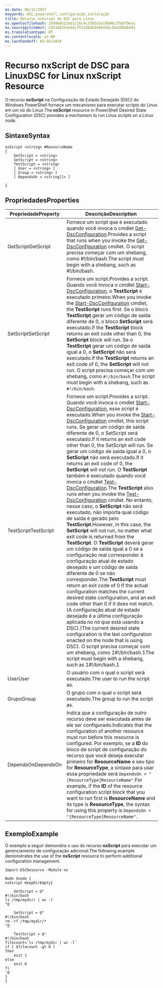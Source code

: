 ```yaml
---
ms.date: 06/12/2017
keywords: DSC,powershell,configuração,instalação
title: Recurso nxScript de DSC para Linux
ms.openlocfilehash: 339968512ab1c16c4c3785a3a19b00c3fbbf9ea1
ms.sourcegitcommit: 54534635eedacf531d8d6344019dc16a50b8b441
ms.translationtype: HT
ms.contentlocale: pt-BR
ms.lasthandoff: 05/16/2018
---
```

# <a name="dsc-for-linux-nxscript-resource"></a><span data-ttu-id="a1499-103">Recurso nxScript de DSC para Linux</span><span class="sxs-lookup"><span data-stu-id="a1499-103">DSC for Linux nxScript Resource</span></span>

<span data-ttu-id="a1499-104">O recurso **nxScript** na Configuração de Estado Desejado (DSC) do Windows PowerShell fornece um mecanismo para executar scripts do Linux em um nó do Linux.</span><span class="sxs-lookup"><span data-stu-id="a1499-104">The **nxScript** resource in PowerShell Desired State Configuration (DSC) provides a mechanism to run Linux scripts on a Linux node.</span></span>

## <a name="syntax"></a><span data-ttu-id="a1499-105">Sintaxe</span><span class="sxs-lookup"><span data-stu-id="a1499-105">Syntax</span></span>

```
nxScript <string> #ResourceName
{
    GetScript = <string>
    SetScript = <string>
    TestScript = <string>
    [ User = <string> ]
    [ Group = <string> ]
    [ DependsOn = <string[]> ]

}
```

## <a name="properties"></a><span data-ttu-id="a1499-106">Propriedades</span><span class="sxs-lookup"><span data-stu-id="a1499-106">Properties</span></span>

|  <span data-ttu-id="a1499-107">Propriedade</span><span class="sxs-lookup"><span data-stu-id="a1499-107">Property</span></span> |  <span data-ttu-id="a1499-108">Descrição</span><span class="sxs-lookup"><span data-stu-id="a1499-108">Description</span></span> |
|---|---|
| <span data-ttu-id="a1499-109">GetScript</span><span class="sxs-lookup"><span data-stu-id="a1499-109">GetScript</span></span>| <span data-ttu-id="a1499-110">Fornece um script que é executado quando você invoca o cmdlet [Get-DscConfiguration](https://technet.microsoft.com/en-us/library/dn521625.aspx).</span><span class="sxs-lookup"><span data-stu-id="a1499-110">Provides a script that runs when you invoke the [Get-DscConfiguration](https://technet.microsoft.com/en-us/library/dn521625.aspx) cmdlet.</span></span> <span data-ttu-id="a1499-111">O script precisa começar com um shebang, como #!/bin/bash.</span><span class="sxs-lookup"><span data-stu-id="a1499-111">The script must begin with a shebang, such as #!/bin/bash.</span></span>|
| <span data-ttu-id="a1499-112">SetScript</span><span class="sxs-lookup"><span data-stu-id="a1499-112">SetScript</span></span>| <span data-ttu-id="a1499-113">Fornece um script.</span><span class="sxs-lookup"><span data-stu-id="a1499-113">Provides a script.</span></span> <span data-ttu-id="a1499-114">Quando você invoca o cmdlet [Start-DscConfiguration](https://technet.microsoft.com/en-us/library/dn521623.aspx), o **TestScript** é executado primeiro.</span><span class="sxs-lookup"><span data-stu-id="a1499-114">When you invoke the [Start-DscConfiguration](https://technet.microsoft.com/en-us/library/dn521623.aspx) cmdlet, the **TestScript** runs first.</span></span> <span data-ttu-id="a1499-115">Se o bloco **TestScript** gerar um código de saída diferente de 0, o bloco **SetScript** será executado.</span><span class="sxs-lookup"><span data-stu-id="a1499-115">If the **TestScript** block returns an exit code other than 0, the **SetScript** block will run.</span></span> <span data-ttu-id="a1499-116">Se o **TestScript** gerar um código de saída igual a 0, o **SetScript** não será executado.</span><span class="sxs-lookup"><span data-stu-id="a1499-116">If the **TestScript** returns an exit code of 0, the **SetScript** will not run.</span></span> <span data-ttu-id="a1499-117">O script precisa começar com um shebang, como `#!/bin/bash`.</span><span class="sxs-lookup"><span data-stu-id="a1499-117">The script must begin with a shebang, such as `#!/bin/bash`.</span></span>|
| <span data-ttu-id="a1499-118">TestScript</span><span class="sxs-lookup"><span data-stu-id="a1499-118">TestScript</span></span>| <span data-ttu-id="a1499-119">Fornece um script.</span><span class="sxs-lookup"><span data-stu-id="a1499-119">Provides a script.</span></span> <span data-ttu-id="a1499-120">Quando você invoca o cmdlet [Start-DscConfiguration](https://technet.microsoft.com/en-us/library/dn521623.aspx), esse script é executado.</span><span class="sxs-lookup"><span data-stu-id="a1499-120">When you invoke the [Start-DscConfiguration](https://technet.microsoft.com/en-us/library/dn521623.aspx) cmdlet, this script runs.</span></span> <span data-ttu-id="a1499-121">Se gerar um código de saída diferente de 0, o SetScript será executado.</span><span class="sxs-lookup"><span data-stu-id="a1499-121">If it returns an exit code other than 0, the SetScript will run.</span></span> <span data-ttu-id="a1499-122">Se gerar um código de saída igual a 0, o **SetScript** não será executado.</span><span class="sxs-lookup"><span data-stu-id="a1499-122">If it returns an exit code of 0, the **SetScript** will not run.</span></span> <span data-ttu-id="a1499-123">O **TestScript** também é executado quando você invoca o cmdlet [Test-DscConfiguration](https://technet.microsoft.com/en-us/library/dn407382.aspx).</span><span class="sxs-lookup"><span data-stu-id="a1499-123">The **TestScript** also runs when you invoke the [Test-DscConfiguration](https://technet.microsoft.com/en-us/library/dn407382.aspx) cmdlet.</span></span> <span data-ttu-id="a1499-124">No entanto, nesse caso, o **SetScript** não será executado, não importa qual código de saída é gerado pelo **TestScript**.</span><span class="sxs-lookup"><span data-stu-id="a1499-124">However, in this case, the **SetScript** will not run, no matter what exit code is returned from the **TestScript**.</span></span> <span data-ttu-id="a1499-125">O **TestScript** deverá gerar um código de saída igual a 0 se a configuração real corresponder à configuração atual de estado desejado e um código de saída diferente de 0 se não corresponder.</span><span class="sxs-lookup"><span data-stu-id="a1499-125">The **TestScript** must return an exit code of 0 if the actual configuration matches the current desired state configuration, and an exit code other than 0 if it does not match.</span></span> <span data-ttu-id="a1499-126">(A configuração atual de estado desejado é a última configuração aplicada no nó que está usando a DSC).</span><span class="sxs-lookup"><span data-stu-id="a1499-126">(The current desired state configuration is the last configuration enacted on the node that is using DSC).</span></span> <span data-ttu-id="a1499-127">O script precisa começar com um shebang, como 1#!/bin/bash.1</span><span class="sxs-lookup"><span data-stu-id="a1499-127">The script must begin with a shebang, such as 1#!/bin/bash.1</span></span>|
| <span data-ttu-id="a1499-128">User</span><span class="sxs-lookup"><span data-stu-id="a1499-128">User</span></span>| <span data-ttu-id="a1499-129">O usuário com o qual o script será executado.</span><span class="sxs-lookup"><span data-stu-id="a1499-129">The user to run the script as.</span></span>|
| <span data-ttu-id="a1499-130">Grupo</span><span class="sxs-lookup"><span data-stu-id="a1499-130">Group</span></span>| <span data-ttu-id="a1499-131">O grupo com o qual o script será executado.</span><span class="sxs-lookup"><span data-stu-id="a1499-131">The group to run the script as.</span></span>|
| <span data-ttu-id="a1499-132">DependsOn</span><span class="sxs-lookup"><span data-stu-id="a1499-132">DependsOn</span></span> | <span data-ttu-id="a1499-133">Indica que a configuração de outro recurso deve ser executada antes de ele ser configurado.</span><span class="sxs-lookup"><span data-stu-id="a1499-133">Indicates that the configuration of another resource must run before this resource is configured.</span></span> <span data-ttu-id="a1499-134">Por exemplo, se a **ID** do bloco de script de configuração do recurso que você deseja executar primeiro for **ResourceName** e seu tipo for **ResourceType**, a sintaxe para usar essa propriedade será `DependsOn = "[ResourceType]ResourceName"`.</span><span class="sxs-lookup"><span data-stu-id="a1499-134">For example, if the **ID** of the resource configuration script block that you want to run first is **ResourceName** and its type is **ResourceType**, the syntax for using this property is `DependsOn = "[ResourceType]ResourceName"`.</span></span>|

## <a name="example"></a><span data-ttu-id="a1499-135">Exemplo</span><span class="sxs-lookup"><span data-stu-id="a1499-135">Example</span></span>

<span data-ttu-id="a1499-136">O exemplo a seguir demonstra o uso do recurso **nxScript** para executar um gerenciamento de configuração adicional.</span><span class="sxs-lookup"><span data-stu-id="a1499-136">The following example demonstrates the use of the **nxScript** resource to perform additional configuration management.</span></span>

```
Import-DSCResource -Module nx

Node $node {
nxScript KeepDirEmpty{

    GetScript = @"
#!/bin/bash
ls /tmp/mydir/ | wc -l
"@

    SetScript = @"
#!/bin/bash
rm -rf /tmp/mydir/*
"@

    TestScript = @'
#!/bin/bash
filecount=`ls /tmp/mydir | wc -l`
if [ $filecount -gt 0 ]
then
    exit 1
else
    exit 0
fi
'@
}
}
```